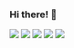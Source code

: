 ### Hi there! 👋

![](https://img.shields.io/badge/React-informational?style=flat&logo=Skills&logoColor=white&color=blue)
![](https://img.shields.io/badge/Angular-informational?style=flat&logo=Skills&logoColor=white&color=red)
![](https://img.shields.io/badge/Express-informational?style=flat&logo=Skills&logoColor=white&color=yellow)
![](https://img.shields.io/badge/MongoDB-informational?style=flat&logo=Skills&logoColor=white&color=green)
![](https://img.shields.io/badge/MongoDB-informational?style=flat&logo=Skills&logoColor=white&color=lightgrey)

<!--
**shubhtr/shubhtr** is a ✨ _special_ ✨ repository because its `README.md` (this file) appears on your GitHub profile.

Here are some ideas to get you started:

- 🔭 I’m currently working on ...
- 🌱 I’m currently learning ...
- 👯 I’m looking to collaborate on ...
- 🤔 I’m looking for help with ...
- 💬 Ask me about ...
- 📫 How to reach me: ...
- 😄 Pronouns: ...
- ⚡ Fun fact: ...
-->
